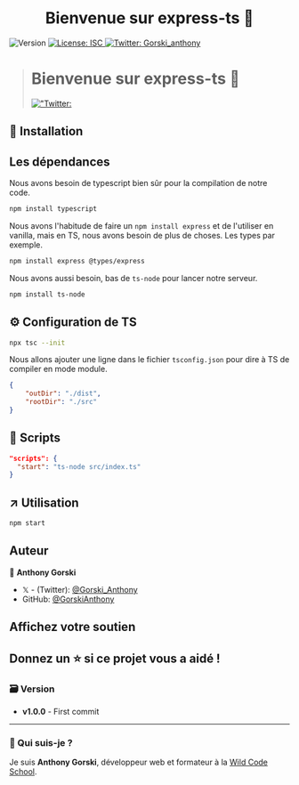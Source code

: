 <h1 align="center">Bienvenue sur express-ts 👋</h1>
<p>
  <img alt="Version" src="https://img.shields.io/badge/version-1.0.0-blue.svg?cacheSeconds=2592000" />
  <a href="#" target="_blank">
    <img alt="License: ISC" src="https://img.shields.io/badge/License-ISC-yellow.svg" />
  </a>
  <a href="https://twitter.com/Gorski_anthony" target="_blank">
    <img alt="Twitter: Gorski_anthony" src="https://img.shields.io/twitter/follow/Gorski_anthony.svg?style=social" />
  </a>
</p>

> <h1 align=&#34;center&#34;>Bienvenue sur express-ts 👋</h1> <p>   <a href=&#34;https://twitter.com/Gorski_anthony&#34; target=&#34;_blank&#34;>     <img alt=&#34;Twitter: Gorski_anthony&#34; src=&#34;https://img.shields.io/twitter/follow/Gorski_anthony.svg?style=social&#34; />   </a> </p>

## 🚀 Installation

## Les dépendances

Nous avons besoin de typescript bien sûr pour la compilation de notre code.

```sh
npm install typescript
```

Nous avons l'habitude de faire un `npm install express` et de l'utiliser en vanilla, mais en TS, nous avons besoin de plus de choses. Les types par exemple.

```sh
npm install express @types/express
```

Nous avons aussi besoin, bas de `ts-node` pour lancer notre serveur.

```sh
npm install ts-node
```

## ⚙️ Configuration de TS

```sh
npx tsc --init
```

Nous allons ajouter une ligne dans le fichier `tsconfig.json` pour dire à TS de compiler en mode module.

```json
{
	"outDir": "./dist",
	"rootDir": "./src"
}
```

## 📝 Scripts

```json
"scripts": {
  "start": "ts-node src/index.ts"
}
```

## ↗️ Utilisation

```sh
npm start
```

## Auteur

👤 **Anthony Gorski**

-   𝕏 - (Twitter): [@Gorski_Anthony](https://twitter.com/Gorski_Anthony)
-   GitHub: [@GorskiAnthony](https://github.com/GorskiAnthony)

## Affichez votre soutien

## Donnez un ⭐️ si ce projet vous a aidé !

### 🗃️ Version

-   **v1.0.0** - First commit

---

### 👋 Qui suis-je ?

Je suis **Anthony Gorski**, développeur web et formateur à la [Wild Code School](https://www.wildcodeschool.com/fr-FR).
